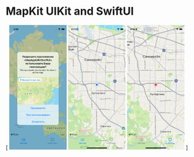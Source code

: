 # MapKit UIKit and SwiftUI




[
<img src="https://github.com/MikkiWhiteDove/MapKit/blob/main/screens/first.png" width="150" hedth="300">
<img src="https://github.com/MikkiWhiteDove/MapKit/blob/main/screens/UIKit.png" width="150" hedth="300">
<img src="https://github.com/MikkiWhiteDove/MapKit/blob/main/screens/SwiftUI.png" width="150" hedth="300">
]
